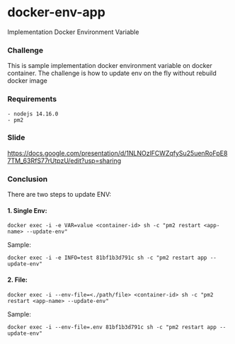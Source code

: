 # docker-env-app
Implementation Docker Environment Variable

### Challenge

This is sample implementation docker environment variable on docker container. The challenge is how to update env on the fly without rebuild docker image

### Requirements

```
- nodejs 14.16.0
- pm2
```


### Slide

https://docs.google.com/presentation/d/1NLNOzlFCWZqfySu25uenRoFpE87TM_63RfS77rUtpzU/edit?usp=sharing


### Conclusion

There are two steps to update ENV:

#### 1. Single Env:

```
docker exec -i -e VAR=value <container-id> sh -c "pm2 restart <app-name> --update-env"
```

Sample:

```
docker exec -i -e INFO=test 81bf1b3d791c sh -c "pm2 restart app --update-env"
```


#### 2. File:

```
docker exec -i --env-file=<./path/file> <container-id> sh -c "pm2 restart <app-name> --update-env"
```

Sample:

```
docker exec -i --env-file=.env 81bf1b3d791c sh -c "pm2 restart app --update-env"
```
